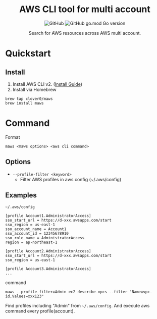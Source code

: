 <h1 align="center">
  AWS CLI tool for multi account
</h1>

<p align="center">
<img alt="GitHub" src="https://img.shields.io/github/license/clover0/maws?style=for-the-badge">
<img alt="GitHub go.mod Go version" src="https://img.shields.io/github/go-mod/go-version/clover0/maws?style=for-the-badge">
</p>

<p align="center">
Search for AWS resources across AWS multi account.
</p>


# Quickstart
## Install
1. Install AWS CLI v2. ([Install Guide](https://docs.aws.amazon.com/cli/latest/userguide/getting-started-install.html))
2. Install via Homebrew
```
brew tap clover0/maws
brew install maws
```

# Command

Format
```
maws <maws options> <aws cli command>
```

## Options
- `--profile-filter <keyword>`
  - Filter AWS profiles in aws config (~/.aws/config)



## Examples
`~/.aws/config`

```
[profile Account1.AdministratorAccess]
sso_start_url = https://d-xxx.awsapps.com/start
sso_region = us-east-1
sso_account_name = Account1
sso_account_id = 12345678910 
sso_role_name = AdministratorAccess
region = ap-northeast-1

[profile Account2.AdministratorAccess]
sso_start_url = https://d-xxx.awsapps.com/start
sso_region = us-east-1

[profile Account3.AdministratorAccess]
...
```

command
```
maws --profile-filter=Admin ec2 describe-vpcs --filter "Name=vpc-id,Values=xxx123"
```

Find profiles including "Admin" from `~/.aws/config`.
And execute aws command every profile(account).
